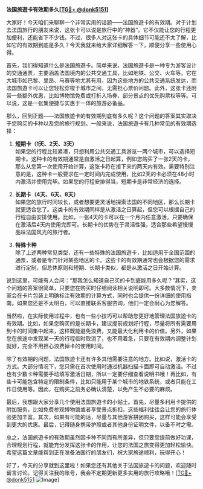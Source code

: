 **法国旅遊卡有效期多久[[TG💪+ @donk5151](https://t.me/s/donk5151)]**

大家好！今天咱们来聊聊一个非常实用的话题——法国旅遊卡的有效期。对于计划去法国旅行的朋友来说，这张卡可以说是旅行中的“神器”。它不仅能让您的行程更加便利，还能省下不少钱。不过，很多人对这张卡的具体细节可能还不太了解，比如它的有效期到底是多久？今天我就来给大家详细解答一下，顺便分享一些使用心得。

首先，我们得知道什么是法国旅遊卡。简单来说，法国旅遊卡是一种专为游客设计的交通通票，主要涵盖法国境内的公共交通工具，比如地铁、公交、火车等。它在大城市如巴黎、里昂、马赛等地尤其有用，因为这些地方的公共交通系统发达，而法国旅遊卡可以让您轻松穿梭于城市之间，无需担心票价问题。此外，这张卡还附带一些额外优惠，比如博物馆免费或打折入场券、部分景点的优先购票权等等。可以说，这是一张集便捷与实惠于一体的旅游必备品。

那么，回到正题——法国旅遊卡的有效期到底有多久呢？这个问题的答案其实取决于您购买的卡种以及您的旅行规划。一般来说，法国旅遊卡有几种常见的有效期选择：

1. **短期卡（1天、2天、3天）**  
   如果您的行程比较紧凑，只想利用公共交通工具游览一两个城市，可以选择短期卡。这种卡的有效期通常是自激活之日起算，例如您购买了一张2天的卡，那么从您第一次使用开始计算，这张卡将在接下来的两天内有效。需要特别注意的是，这种卡一般要求在一定时间内完成使用，比如2天的卡必须在48小时内激活并使用完毕。如果您的行程安排得当，短期卡是非常经济的选择。

2. **长期卡（4天、6天、8天）**  
   如果您的旅行时间较长，或者想要更灵活地探索法国的不同地区，那么长期卡就更适合您了。这类卡的有效期同样是从激活之日算起，但您可以根据自己的行程自由安排使用。比如，一张4天的卡可以在一个月内任意激活，只要确保在激活后4天内使用完即可。长期卡的优势在于灵活性强，适合那些希望慢慢品味法国风光的旅行者。

3. **特殊卡种**  
   除了上述两种常见类型，还有一些特殊的法国旅遊卡，比如适用于全国范围的通票，或者是专门针对某些地区的卡。这些卡的有效期通常也会根据您的需求进行定制，但总体原则和短期、长期卡类似，都是从激活之日开始计算。

说到这里，可能有人会问：“那我怎么知道自己买的卡到底能用多久呢？”其实，这个问题的答案很简单，只要您在购买时仔细阅读相关说明即可。大多数情况下，卖家会在卡片包装上明确标注有效期的计算方式，同时也会提供一份详细的使用指南。如果您还是不太明白，可以直接联系客服咨询，他们一定会耐心为您解答。

当然啦，在实际使用过程中，也有一些小技巧可以帮助您更好地管理法国旅遊卡的有效期。比如，如果您购买的是长期卡，建议提前规划好行程，尽量将所有需要用到卡的时间集中起来，这样既能避免浪费，又能最大化利用卡的价值。另外，如果您在旅途中发现某一天的行程临时取消了，也不用着急，只要在有效期内调整计划就好，完全不用担心浪费掉卡的使用时间。

除了有效期的问题，法国旅遊卡还有许多其他需要注意的地方。比如说，激活卡的方式。大部分情况下，您只需在首次使用时通过机器扫描卡面即可自动激活。不过也有少数卡种需要手动填写激活日期，所以一定要仔细查看说明书哦！再比如，有些卡可能包含特定的限制条件，比如只能用于某个城市的地铁系统，或者只能在工作日使用等。因此，在购买之前务必确认清楚，以免产生不必要的麻烦。

最后，我想跟大家分享几个使用法国旅遊卡的小贴士。首先，尽量多利用卡提供的附加服务，比如免费参观博物馆或者享受景点折扣。这些福利往往会让您的旅行体验更加丰富。其次，如果有可能的话，尽量与其他游客拼团购买，这样可能会享受到更大的优惠。最后，记得随身携带护照或者其他身份证明文件，以备不时之需。

总之，法国旅遊卡的有效期虽然因卡种不同而有所差异，但只要您提前做好功课，合理规划行程，就能充分发挥这张卡的作用，让您的法国之旅变得更加轻松愉快。希望这篇文章能帮到正在准备法国行的朋友们，祝大家旅途顺利，玩得开心！

好了，今天的分享就到这里啦！如果您还有其他关于法国旅遊卡的问题，欢迎随时留言讨论。记得关注我的账号，我会不定期更新更多实用的旅行攻略哦！[[TG💪+ @donk5151](https://t.me/s/donk5151) ![Image](https://i.postimg.cc/rwNCRYN7/Snipaste-2025-04-30-17-27-05.png)]